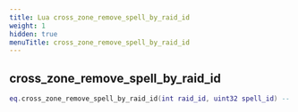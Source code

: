 ```yaml
---
title: Lua cross_zone_remove_spell_by_raid_id
weight: 1
hidden: true
menuTitle: cross_zone_remove_spell_by_raid_id
---
```

## cross_zone_remove_spell_by_raid_id
```lua
eq.cross_zone_remove_spell_by_raid_id(int raid_id, uint32 spell_id) -- void
```